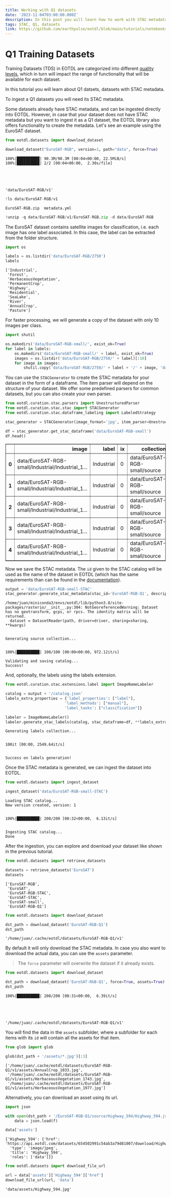 ```yaml
---
title: Working with Q1 datasets
date: '2023-11-04T03:00:00.000Z'
description: In this post you will learn how to work with STAC metadata to create Q1 datasets.
tags: STAC, Q1, datasets
link: https://github.com/earthpulse/eotdl/blob/main/tutorials/notebooks/03_q1_datasets.ipynb
---
```


# Q1 Training Datasets

Training Datasets (TDS) in EOTDL are categorized into different [quality levels](https://eotdl.com/docs/datasets/quality), which in turn will impact the range of functionality that will be available for each dataset.

In this tutorial you will learn about Q1 datsets, datasets with STAC metadata. 

To ingest a Q1 datasets you will need its STAC metadata.

Some datasets already have STAC metadata, and can be ingested directly into EOTDL. However, in case that your dataset does not have STAC metadata but you want to ingest it as a Q1 dataset, the EOTDL library also offers functionality to create the metadata. Let's see an example using the EuroSAT dataset. 


```python
from eotdl.datasets import download_dataset

download_dataset("EuroSAT-RGB", version=1, path="data", force=True)
```

    100%|██████████| 90.3M/90.3M [00:04<00:00, 22.5MiB/s]
    100%|██████████| 2/2 [00:04<00:00,  2.30s/file]





    'data/EuroSAT-RGB/v1'




```python
!ls data/EuroSAT-RGB/v1
```

    EuroSAT-RGB.zip  metadata.yml



```python
!unzip -q data/EuroSAT-RGB/v1/EuroSAT-RGB.zip -d data/EuroSAT-RGB
```

The EuroSAT dataset contains satellite images for classification, i.e. each image has one label associated. In this case, the label can be extracted from the folder structure.


```python
import os 

labels = os.listdir('data/EuroSAT-RGB/2750')
labels
```




    ['Industrial',
     'Forest',
     'HerbaceousVegetation',
     'PermanentCrop',
     'Highway',
     'Residential',
     'SeaLake',
     'River',
     'AnnualCrop',
     'Pasture']



For faster processing, we will generate a copy of the dataset with only 10 images per class.


```python
import shutil 

os.makedirs('data/EuroSAT-RGB-small/', exist_ok=True)
for label in labels:
    os.makedirs('data/EuroSAT-RGB-small/' + label, exist_ok=True)
    images = os.listdir('data/EuroSAT-RGB/2750/' + label)[:10]
    for image in images:
        shutil.copy('data/EuroSAT-RGB/2750/' + label + '/' + image, 'data/EuroSAT-RGB-small/' + label + '/' + image)
```

You can use the `STACGenerator` to create the STAC metadata for your dataset in the form of a dataframe. The item parser will depend on the structure of your dataset. We offer some predefined parsers for common datasets, but you can also create your own parser.


```python
from eotdl.curation.stac.parsers import UnestructuredParser
from eotdl.curation.stac.stac import STACGenerator
from eotdl.curation.stac.dataframe_labeling import LabeledStrategy

stac_generator = STACGenerator(image_format='jpg', item_parser=UnestructuredParser, labeling_strategy=LabeledStrategy)

df = stac_generator.get_stac_dataframe('data/EuroSAT-RGB-small')
df.head()

```




<div>
<style scoped>
    .dataframe tbody tr th:only-of-type {
        vertical-align: middle;
    }

    .dataframe tbody tr th {
        vertical-align: top;
    }

    .dataframe thead th {
        text-align: right;
    }
</style>
<table border="1" class="dataframe">
  <thead>
    <tr style="text-align: right;">
      <th></th>
      <th>image</th>
      <th>label</th>
      <th>ix</th>
      <th>collection</th>
      <th>extensions</th>
      <th>bands</th>
    </tr>
  </thead>
  <tbody>
    <tr>
      <th>0</th>
      <td>data/EuroSAT-RGB-small/Industrial/Industrial_1...</td>
      <td>Industrial</td>
      <td>0</td>
      <td>data/EuroSAT-RGB-small/source</td>
      <td>None</td>
      <td>None</td>
    </tr>
    <tr>
      <th>1</th>
      <td>data/EuroSAT-RGB-small/Industrial/Industrial_1...</td>
      <td>Industrial</td>
      <td>0</td>
      <td>data/EuroSAT-RGB-small/source</td>
      <td>None</td>
      <td>None</td>
    </tr>
    <tr>
      <th>2</th>
      <td>data/EuroSAT-RGB-small/Industrial/Industrial_1...</td>
      <td>Industrial</td>
      <td>0</td>
      <td>data/EuroSAT-RGB-small/source</td>
      <td>None</td>
      <td>None</td>
    </tr>
    <tr>
      <th>3</th>
      <td>data/EuroSAT-RGB-small/Industrial/Industrial_1...</td>
      <td>Industrial</td>
      <td>0</td>
      <td>data/EuroSAT-RGB-small/source</td>
      <td>None</td>
      <td>None</td>
    </tr>
    <tr>
      <th>4</th>
      <td>data/EuroSAT-RGB-small/Industrial/Industrial_1...</td>
      <td>Industrial</td>
      <td>0</td>
      <td>data/EuroSAT-RGB-small/source</td>
      <td>None</td>
      <td>None</td>
    </tr>
  </tbody>
</table>
</div>



Now we save the STAC metadata. The `id` given to the STAC catalog will be used as the name of the dataset in EOTDL (which has the same requirements than can be found in the [documentation](/docs/datasets/ingest)).


```python
output = 'data/EuroSAT-RGB-small-STAC'
stac_generator.generate_stac_metadata(stac_id='EuroSAT-RGB-Q1', description='EuroSAT-RGB dataset', stac_dataframe=df, output_folder=output)
```

    /home/juan/miniconda3/envs/eotdl/lib/python3.8/site-packages/rasterio/__init__.py:304: NotGeoreferencedWarning: Dataset has no geotransform, gcps, or rpcs. The identity matrix will be returned.
      dataset = DatasetReader(path, driver=driver, sharing=sharing, **kwargs)


    Generating source collection...


    100%|██████████| 100/100 [00:00<00:00, 972.12it/s]

    Validating and saving catalog...
    Success!


    


And, optionally, the labels using the labels extension.


```python
from eotdl.curation.stac.extensions.label import ImageNameLabeler

catalog = output + '/catalog.json'
labels_extra_properties = {'label_properties': ["label"],
                          'label_methods': ["manual"],
                          'label_tasks': ["classification"]}

labeler = ImageNameLabeler()
labeler.generate_stac_labels(catalog, stac_dataframe=df, **labels_extra_properties)
```

    Generating labels collection...


    100it [00:00, 2549.64it/s]


    Success on labels generation!


Once the STAC metadata is generated, we can ingest the dataset into EOTDL.


```python
from eotdl.datasets import ingest_dataset

ingest_dataset('data/EuroSAT-RGB-small-STAC')
```

    Loading STAC catalog...
    New version created, version: 1


    100%|██████████| 200/200 [00:32<00:00,  6.13it/s]


    Ingesting STAC catalog...
    Done


After the ingestion, you can explore and download your dataset like shown in the previous tutorial.


```python
from eotdl.datasets import retrieve_datasets

datasets = retrieve_datasets('EuroSAT')
datasets
```




    ['EuroSAT-RGB',
     'EuroSAT',
     'EuroSAT-RGB-STAC',
     'EuroSAT-STAC',
     'EuroSAT-small',
     'EuroSAT-RGB-Q1']




```python
from eotdl.datasets import download_dataset

dst_path = download_dataset('EuroSAT-RGB-Q1')
dst_path
```




    '/home/juan/.cache/eotdl/datasets/EuroSAT-RGB-Q1/v1'



By default it will only download the STAC metadata. In case you also want to download the actual data, you can use the `assets` parameter. 

> The `force` parameter will overwrite the dataset if it already exists.


```python
from eotdl.datasets import download_dataset

dst_path = download_dataset('EuroSAT-RGB-Q1', force=True, assets=True)
dst_path
```

    100%|██████████| 200/200 [00:31<00:00,  6.39it/s]





    '/home/juan/.cache/eotdl/datasets/EuroSAT-RGB-Q1/v1'



You will find the data in  the `assets` subfolder, where a subfolder for each items with its `id` will contain all the assets for that item.


```python
from glob import glob

glob(dst_path + '/assets/*.jpg')[:3]
```




    ['/home/juan/.cache/eotdl/datasets/EuroSAT-RGB-Q1/v1/assets/AnnualCrop_1033.jpg',
     '/home/juan/.cache/eotdl/datasets/EuroSAT-RGB-Q1/v1/assets/HerbaceousVegetation_1743.jpg',
     '/home/juan/.cache/eotdl/datasets/EuroSAT-RGB-Q1/v1/assets/HerbaceousVegetation_1977.jpg']



Alternatively, you can download an asset using its url.


```python
import json

with open(dst_path + '/EuroSAT-RGB-Q1/source/Highway_594/Highway_594.json', 'r') as f:
	data = json.load(f)

data['assets']
```




    {'Highway_594': {'href': 'https://api.eotdl.com/datasets/654502991c54ab3a79d81007/download/Highway_594.jpg',
      'type': 'image/jpeg',
      'title': 'Highway_594',
      'roles': ['data']}}




```python
from eotdl.datasets import download_file_url

url = data['assets']['Highway_594']['href']
download_file_url(url, 'data')
```




    'data/assets/Highway_594.jpg'


